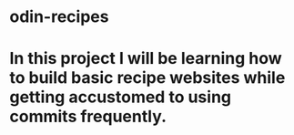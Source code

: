 # odin-recipes
# In this project I will be learning how to build basic recipe websites while getting accustomed to using commits frequently.